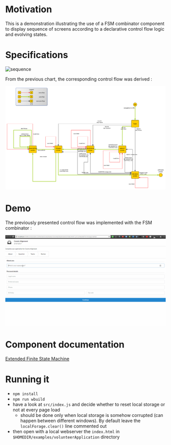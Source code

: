 # Motivation
This is a demonstration illustrating the use of a FSM combinator component to display sequence of screens according to a declarative control flow logic and evolving states.

# Specifications
![sequence](https://camo.githubusercontent.com/d64fd08f45bd5c28e5cd237ef095f5181c89ea72/687474703a2f2f692e696d6775722e636f6d2f42466a6667575a2e706e67)

From the previous chart, the corresponding control flow was derived :

![complete control flow](./assets/images/graphs/sparks%20application%20process%20with%20validation%20and%20errors%20flow.png)

# Demo
The previously presented control flow was implemented with the FSM combinator :

![demo](assets/images/animated_demo.gif)

# Component documentation
[Extended Finite State Machine](http://brucou.github.io/projects/component-combinators/efsm/)

# Running it
- `npm install`
- `npm run wbuild`
- have a look at `src/index.js` and decide whether to reset local storage or not at every page load
  - should be done only when local storage is somehow corrupted (can happen between different 
  windows). By default leave the `localForage.clear()` line commented out
- then open with a local webserver the `index.html` in `$HOMEDIR/examples/volunteerApplication` directory 
